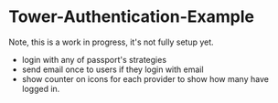 # Tower-Authentication-Example

Note, this is a work in progress, it's not fully setup yet.

- login with any of passport's strategies
- send email once to users if they login with email
- show counter on icons for each provider to show how many have logged in.